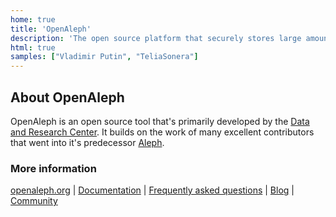 ```yaml
---
home: true
title: 'OpenAleph'
description: 'The open source platform that securely stores large amounts of data and makes it searchable for easy collaboration.'
html: true
samples: ["Vladimir Putin", "TeliaSonera"]
---
```


<section className="HomeScreen__section">
  <div className="HomeScreen__section__content">
    <h1 className="HomeScreen__title">About OpenAleph</h1>
    <div className="HomeScreen__title-divider"></div>
    <p>
      OpenAleph is an open source tool that's primarily developed by the <a
      href="https://darc.li">Data and Research Center</a>. It builds on the work
      of many excellent contributors that went into it's predecessor <a
      href="https://github.com/alephdata">Aleph</a>.
    </p>
    <h3>More information</h3>
    <p>
      <a href="https://openaleph.org">openaleph.org</a> | 
      <a href="https://openaleph.org/docs">Documentation</a> | 
      <a href="https://openaleph.org/faq">Frequently asked questions</a> |
      <a href="https://openaleph.org/blog/">Blog</a> |
      <a href="https://darc.social">Community</a>
    </p> 
    
  </div>
</section>

